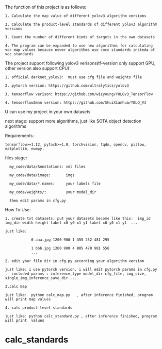 The function of this project is as follows:

    1. Calculate the map value of different yolov3 algorithm versions

    2. Calculate the product-level standards of different yolov3 algorithm versions

    3. Count the number of different kinds of targets in the own datasets

    4. The program can be expanded to use new algorithms for calculating voc map values because newer algorithms use coco standards insteda of voc standards

The project support following yolov3 verisons(tf-version only support GPU, other version also support CPU):

    1. official darknet_yolov3:  must use cfg file and weights file

    2. pytorch version: https://github.com/ultralytics/yolov3

    3. tensorflow verison: https://github.com/wizyoung/YOLOv3_TensorFlow

    4. tensorflow2mnn version: https://github.com/ShuiXianhua/YOLO_V3

   U can use my project in your own datasets

next stage: support more algorithms, just like SOTA object detection algorithms

Requirements:

    tensorflow>=1.12, pytoch>=1.0, torchvision, tqdm, opencv, pillow, matplotlib, numpy.


files stage:

      my_code/data/Annotations: xml files

      my_code/data/image:       imgs

      my_code/data/*.names:     your labels file

      my_code/weights/:         your model_dir

      then edit params in cfg.py

How To Use:

    1. create txt datasets: put your datasets become like this:  img_id img_dir width height label x0 y0 x1 y1 label x0 y0 x1 y1  ...

    just like:

                0 aaa.jpg 1200 900 1 355 252 481 295

                1 bbb.jpg 1200 900 4 805 478 901 558
                ...

    2. edit your file dir in cfg.py according your algorithm version

    just like: i use pytorch version, i will edit pytorch params in cfg.py  ,  included params : inference_type model_dir cfg_file, img_size, single_img_inference_save_dir.....

    3.calc map

    just like:  python calc_map.py   , after inference finished, program will print map values

    4. calc product-level standards

    just like: python calc_standard.py , after inference finished, program will print  values

# calc_standards
